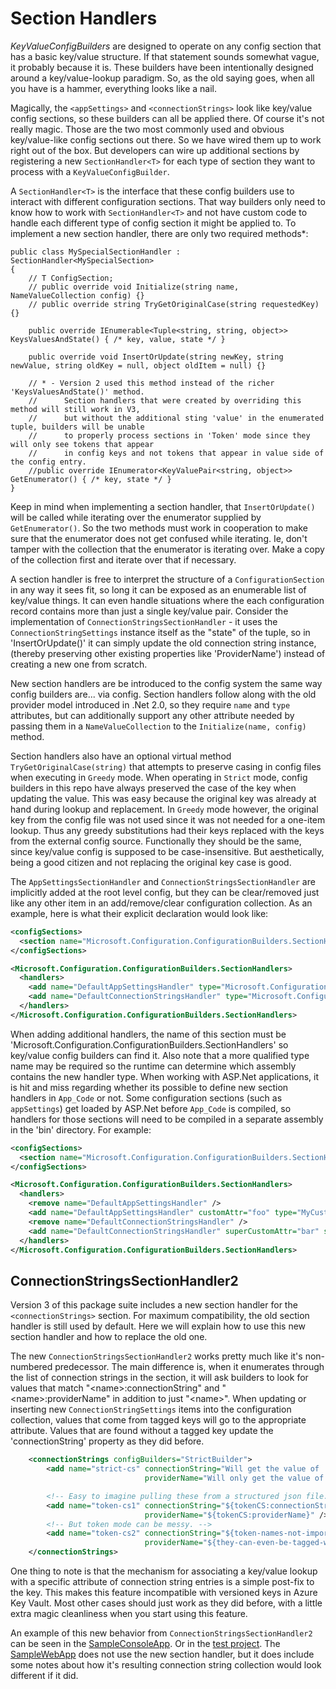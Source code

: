 # Section Handlers
*KeyValueConfigBuilders* are designed to operate on any config section that has a basic key/value structure. If that statement sounds somewhat vague, it probably because it is. These builders have been intentionally designed around a key/value-lookup paradigm. So, as the old saying goes, when all you have is a hammer, everything looks like a nail.

Magically, the `<appSettings>` and `<connectionStrings>` look like key/value config sections, so these builders can all be applied there. Of course it's not really magic. Those are the two most commonly used and obvious key/value-like config sections out there. So we have wired them up to work right out of the box. But developers can wire up additional sections by registering a new `SectionHandler<T>` for each type of section they want to process with a `KeyValueConfigBuilder`.

A `SectionHandler<T>` is the interface that these config builders use to interact with different configuration sections. That way builders only need to know how to work with `SectionHandler<T>` and not have custom code to handle each different type of config section it might be applied to. To implement a new section handler, there are only two required methods\*:
```CSharp
public class MySpecialSectionHandler : SectionHandler<MySpecialSection>
{
    // T ConfigSection;
    // public override void Initialize(string name, NameValueCollection config) {}
    // public override string TryGetOriginalCase(string requestedKey) {}

    public override IEnumerable<Tuple<string, string, object>> KeysValuesAndState() { /* key, value, state */ }

    public override void InsertOrUpdate(string newKey, string newValue, string oldKey = null, object oldItem = null) {}

    // * - Version 2 used this method instead of the richer 'KeysValuesAndState()' method.
    //      Section handlers that were created by overriding this method will still work in V3,
    //      but without the additional sting 'value' in the enumerated tuple, builders will be unable
    //      to properly process sections in 'Token' mode since they will only see tokens that appear
    //      in config keys and not tokens that appear in value side of the config entry.
    //public override IEnumerator<KeyValuePair<string, object>> GetEnumerator() { /* key, state */ }
}
```
Keep in mind when implementing a section handler, that `InsertOrUpdate()` will be called while iterating over the enumerator supplied by `GetEnumerator()`. So the two methods must work in cooperation to make sure that the enumerator does not get confused while iterating. Ie, don't tamper with the collection that the enumerator is iterating over. Make a copy of the collection first and iterate over that if necessary.

A section handler is free to interpret the structure of a `ConfigurationSection` in any way it sees fit, so long it can be exposed as an enumerable list of key/value things. It can even handle situations where the each configuration record contains more than just a single key/value pair. Consider the implementation of `ConnectionStringsSectionHandler` - it uses the `ConnectionStringSettings` instance itself as the "state" of the tuple, so in 'InsertOrUpdate()' it can simply update the old connection string instance, (thereby preserving other existing properties like 'ProviderName') instead of creating a new one from scratch.

New section handlers are be introduced to the config system the same way config builders are... via config. Section handlers follow along with the old provider model introduced in .Net 2.0, so they require `name` and `type` attributes, but can additionally support any other attribute needed by passing them in a `NameValueCollection` to the `Initialize(name, config)` method.

Section handlers also have an optional virtual method `TryGetOriginalCase(string)` that attempts to preserve casing in config files when executing in `Greedy` mode. When operating in `Strict` mode, config builders in this repo have always preserved the case of the key when updating the value. This was easy because the original key was already at hand during lookup and replacement. In `Greedy` mode however, the original key from the config file was not used since it was not needed for a one-item lookup. Thus any greedy substitutions had their keys replaced with the keys from the external config source. Functionally they should be the same, since key/value config is supposed to be case-insensitive. But aesthetically, being a good citizen and not replacing the original key case is good.

The `AppSettingsSectionHandler` and `ConnectionStringsSectionHandler` are implicitly added at the root level config, but they can be clear/removed just like any other item in an add/remove/clear configuration collection. As an example, here is what their explicit declaration would look like:
```xml
<configSections>
  <section name="Microsoft.Configuration.ConfigurationBuilders.SectionHandlers" type="Microsoft.Configuration.ConfigurationBuilders.SectionHandlersSection, Microsoft.Configuration.ConfigurationBuilders.Base" restartOnExternalChanges="false" requirePermission="false" />
</configSections>

<Microsoft.Configuration.ConfigurationBuilders.SectionHandlers>
  <handlers>
    <add name="DefaultAppSettingsHandler" type="Microsoft.Configuration.ConfigurationBuilders.AppSettingsSectionHandler" />
    <add name="DefaultConnectionStringsHandler" type="Microsoft.Configuration.ConfigurationBuilders.ConnectionStringsSectionHandler" />
  </handlers>
</Microsoft.Configuration.ConfigurationBuilders.SectionHandlers>
```
When adding additional handlers, the name of this section must be 'Microsoft.Configuration.ConfigurationBuilders.SectionHandlers' so key/value config builders can find it. Also note that a more qualified type name may be required so the runtime can determine which assembly contains the new handler type. When working with ASP.Net applications, it is hit and miss regarding whether its possible to define new section handlers in `App_Code` or not. Some configuration sections (such as `appSettings`) get loaded by ASP.Net before `App_Code` is compiled, so handlers for those sections will need to be compiled in a separate assembly in the 'bin' directory. For example:
```xml
<configSections>
  <section name="Microsoft.Configuration.ConfigurationBuilders.SectionHandlers" type="Microsoft.Configuration.ConfigurationBuilders.SectionHandlersSection, Microsoft.Configuration.ConfigurationBuilders.Base" restartOnExternalChanges="false" requirePermission="false" />
</configSections>

<Microsoft.Configuration.ConfigurationBuilders.SectionHandlers>
  <handlers>
    <remove name="DefaultAppSettingsHandler" />
    <add name="DefaultAppSettingsHandler" customAttr="foo" type="MyCustomAppSettingsSectionHandler, RefAssemblyInBin" />
    <remove name="DefaultConnectionStringsHandler" />
    <add name="DefaultConnectionStringsHandler" superCustomAttr="bar" superDuperCustomAttr="42" type="MyCustomConnectionStringsSectionHandler, App_Code" />
  </handlers>
</Microsoft.Configuration.ConfigurationBuilders.SectionHandlers>
```

## ConnectionStringsSectionHandler2
Version 3 of this package suite includes a new section handler for the `<connectionStrings>` section. For maximum compatibility, the old section handler is still used by default. Here we will explain how to use this new section handler and how to replace the old one.

The new `ConnectionStringsSectionHandler2` works pretty much like it's non-numbered predecessor. The main difference is, when it enumerates through the list of connection strings in the section, it will ask builders to look for values that match "&lt;name&gt;:connectionString" and "&lt;name&gt;:providerName" in addition to just "&lt;name&gt;". When updating or inserting new `ConnectionStringSettings` items into the configuration collection, values that come from tagged keys will go to the appropriate attribute. Values that are found without a tagged key update the 'connectionString' property as they did before.

```xml
    <connectionStrings configBuilders="StrictBuilder">
        <add name="strict-cs" connectionString="Will get the value of 'strict-cs' or 'strict-cs:connectionString'"
                              providerName="Will only get the value of 'strict-cs:providerName'" />

        <!-- Easy to imagine pulling these from a structured json file. -->
        <add name="token-cs1" connectionString="${tokenCS:connectionString}"
                              providerName="${tokenCS:providerName}" />
        <!-- But token mode can be messy. -->
        <add name="token-cs2" connectionString="${token-names-not-important}"
                              providerName="${they-can-even-be-tagged-wrong:connectionString}" />
    </connectionStrings>
```

One thing to note is that the mechanism for associating a key/value lookup with a specific attribute of connection string entries is a simple post-fix to the key. This makes this feature incompatible with versioned keys in Azure Key Vault. Most other cases should just work as they did before, with a little extra magic cleanliness when you start using this feature.

An example of this new behavior from `ConnectionStringsSectionHandler2` can be seen in the [SampleConsoleApp](https://github.com/aspnet/MicrosoftConfigurationBuilders/blob/1bdc2388f139c046e1c58bcc147c875d5c918785/samples/SampleConsoleApp/App.config#L37-L46). Or in the [test project](https://github.com/aspnet/MicrosoftConfigurationBuilders/blob/1bdc2388f139c046e1c58bcc147c875d5c918785/test/Microsoft.Configuration.ConfigurationBuilders.Test/ConnectionStringsSectionHandler2Tests.cs). The [SampleWebApp](https://github.com/aspnet/MicrosoftConfigurationBuilders/blob/1bdc2388f139c046e1c58bcc147c875d5c918785/samples/SampleWebApp/Web.config#L38-L41) does not use the new section handler, but it does include some notes about how it's resulting connection string collection would look different if it did.
